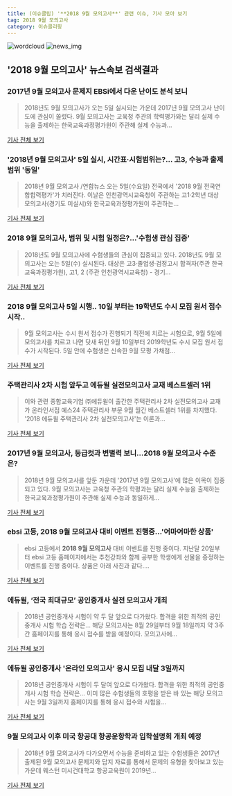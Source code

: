 ```yaml
---
title: (이슈클립) '**2018 9월 모의고사**' 관련 이슈, 기사 모아 보기
tag: 2018 9월 모의고사
category: 이슈클리핑
---
```

![wordcloud](https://s3.ap-northeast-2.amazonaws.com/lyrics101-wordcloud/2018-09-04-1535995098.png)
![news_img](https://user-images.githubusercontent.com/42597476/44507050-1206f400-a6e4-11e8-8d98-7ffbfebb353f.png)
## **'**2018 9월 모의고사**'** 뉴스속보 검색결과
### 2017년 9월 모의고사 문제지 EBSi에서 다운 난이도 분석 보니

>2018년도 9월 모의고사가 오는 5일 실시되는 가운데 2017년 9월 모의고사 난이도에 관심이 쏠렸다. 9월 모의고사는 교육청 주관의 학력평가와는 달리 실제 수능을 출제하는 한국교육과정평가원이 주관해 실제 수능과...

<a href="http://www.kookje.co.kr/news2011/asp/newsbody.asp?code=0300&key=20180904.99099001063" target="_blank">기사 전체 보기</a>

### '2018년 9월 모의고사' 5일 실시, 시간표·시험범위는?… 고3, 수능과 출제범위 '동일'

>2018년 9월 모의고사 /연합뉴스 오는 5일(수요일) 전국에서 '2018 9월 전국연합합력평가'가 치러진다. 이날은 인천광역시교육청이 주관하는 고1·2학년 대상 모의고사(경기도 미실시)와 한국교육과정평가원이 주관하는...

<a href="http://www.kyeongin.com/main/view.php?key=20180903002207137" target="_blank">기사 전체 보기</a>

### **2018 9월 모의고사**, 범위 및 시험 일정은?…'수험생 관심 집중'

>2018년도 9월 모의고사에 수험생들의 관심이 집중되고 있다. 2018년도 9월 모의고사는 오는 5일(수) 실시된다. 대상은 고3·졸업생·검정고시 합격자(주관 한국교육과정평가원), 고1, 2 (주관 인천광역시교육청) - 경기...

<a href="http://www.topstarnews.net/news/articleView.html?idxno=476238" target="_blank">기사 전체 보기</a>

### **2018 9월 모의고사** 5일 시행.. 10일 부터는 19학년도 수시 모집 원서 접수 시작..

>9월 모의고사는 수시 원서 접수가 진행되기 직전에 치르는 시험으로, 9월 5일에 모의고사를 치르고 나면 닷새 뒤인 9월 10일부터 2019학년도 수시 모집 원서 접수가 시작된다. 5일 안에 수험생은 신속한 9월 모평 가채점...

<a href="http://news.imaeil.com/Education/2018090322275945768" target="_blank">기사 전체 보기</a>

### 주택관리사 2차 시험 앞두고 에듀윌 실전모의고사 교재 베스트셀러 1위

>이와 관련 종합교육기업 ㈜에듀윌이 출간한 주택관리사 2차 실전모의고사 교재가 온라인서점 예스24 주택관리사 부문 9월 월간 베스트셀러 1위를 차지했다. '2018 에듀윌 주택관리사 2차 실전모의고사'는 이론과...

<a href="http://www.it-b.co.kr/news/articleView.html?idxno=23970" target="_blank">기사 전체 보기</a>

### 2017년 9월 모의고사, 등급컷과 변별력 보니…**2018 9월 모의고사** 수준은?

>2018년 9월 모의고사를 앞둔 가운데 '2017년 9월 모의고사'에 많은 이목이 집중되고 있다.   9월 모의고사는 교육청 주관의 학평과는 달리 실제 수능을 출제하는 한국교육과정평가원이 주관해 실제 수능과 동일하게...

<a href="http://www.topstarnews.net/news/articleView.html?idxno=476134" target="_blank">기사 전체 보기</a>

### ebsi 고등, **2018 9월 모의고사** 대비 이벤트 진행중…'어마어마한 상품'

>ebsi 고등에서 **2018 9월 모의고사** 대비 이벤트를 진행 중이다. 지난달 20일부터 ebsi 고등 홈페이지에서는 추천강좌와 함께 공부한 학생에게 선물을 증정하는 이벤트를 진행 중이다. 상품은 아래 사진과 같다....

<a href="http://www.topstarnews.net/news/articleView.html?idxno=476049" target="_blank">기사 전체 보기</a>

### 에듀윌, ‘전국 최대규모’ 공인중개사 실전 모의고사 개최

>2018년 공인중개사 시험이 약 두 달 앞으로 다가왔다. 합격을 위한 최적의 공인중개사 시험 학습 전략은... 해당 모의고사는 8월 29일부터 9월 18일까지 약 3주간 홈페이지를 통해 응시 접수를 받을 예정이다. 모의고사에...

<a href="http://www.tourtimes.net/sub_read.html?uid=50012&section=sc40" target="_blank">기사 전체 보기</a>

### 에듀윌 공인중개사 '온라인 모의고사' 응시 모집 내달 3일까지

>2018년 공인중개사 시험이 두 달여 앞으로 다가왔다. 합격을 위한 최적의 공인중개사 시험 학습 전략은... 이미 많은 수험생들의 호평을 받은 바 있는 해당 모의고사는 9월 3일까지 홈페이지를 통해 응시 접수와 시험을...

<a href="http://www.fntoday.co.kr/news/articleView.html?idxno=168780" target="_blank">기사 전체 보기</a>

### 9월 모의고사 이후 미국 항공대 항공운항학과 입학설명회 개최 예정

>2018년 9월 모의고사가 다가오면서 수능을 준비하고 있는 수험생들은 2017년 출제된 9월 모의고사 문제지와 답지 자료를 통해서 문제의 유형을 찾아보고 있는 가운데 웨스턴 미시건대학교 항공교육원이 2019년...

<a href="http://www.it-b.co.kr/news/articleView.html?idxno=23903" target="_blank">기사 전체 보기</a>



